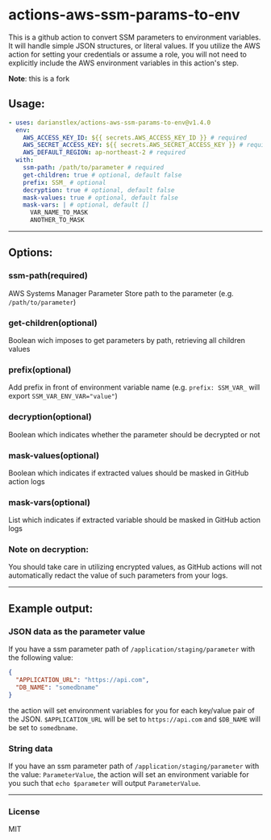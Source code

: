 # actions-aws-ssm-params-to-env

This is a github action to convert SSM parameters to environment variables. It will handle
simple JSON structures, or literal values. If you utilize the AWS action for setting
your credentials or assume a role, you will not need to explicitly include the AWS environment
variables in this action's step.

**Note**: this is a fork

## Usage:

```yaml
- uses: darianstlex/actions-aws-ssm-params-to-env@v1.4.0
  env:
    AWS_ACCESS_KEY_ID: ${{ secrets.AWS_ACCESS_KEY_ID }} # required
    AWS_SECRET_ACCESS_KEY: ${{ secrets.AWS_SECRET_ACCESS_KEY }} # required
    AWS_DEFAULT_REGION: ap-northeast-2 # required
  with:
    ssm-path: /path/to/parameter # required
    get-children: true # optional, default false
    prefix: SSM_ # optional
    decryption: true # optional, default false
    mask-values: true # optional, default false
    mask-vars: | # optional, default []
      VAR_NAME_TO_MASK
      ANOTHER_TO_MASK
```
---
## Options:

### ssm-path(required)
AWS Systems Manager Parameter Store path to the parameter
(e.g. `/path/to/parameter`)

### get-children(optional)
Boolean wich imposes to get parameters by path, retrieving all children values

### prefix(optional)
Add prefix in front of environment variable name
(e.g. `prefix: SSM_VAR_` will export `SSM_VAR_ENV_VAR="value"`)

### decryption(optional)
Boolean which indicates whether the parameter should be decrypted or not

### mask-values(optional)
Boolean which indicates if extracted values should be masked in
GitHub action logs

### mask-vars(optional)
List which indicates if extracted variable should be masked in
GitHub action logs

### **Note on decryption:**
You should take care in utilizing encrypted values, as GitHub actions will not automatically redact
the value of such parameters from your logs.

---
## Example output:

### JSON data as the parameter value
If you have a ssm parameter path of `/application/staging/parameter` with the following value:
``` JSON
{
  "APPLICATION_URL": "https://api.com",
  "DB_NAME": "somedbname"
}
```
the action will set environment variables for you for each key/value pair of the JSON.
`$APPLICATION_URL` will be set to `https://api.com` and
`$DB_NAME` will be set to `somedbname`.

### String data
If you have an ssm parameter path of `/application/staging/parameter` with the value:
`ParameterValue`, the action will set an environment variable for you such that `echo $parameter`
will output `ParameterValue`.

---
### License
MIT
